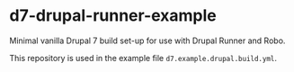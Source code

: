d7-drupal-runner-example
=====

Minimal vanilla Drupal 7 build set-up for use with Drupal Runner and Robo.

This repository is used in the example file `d7.example.drupal.build.yml`.
